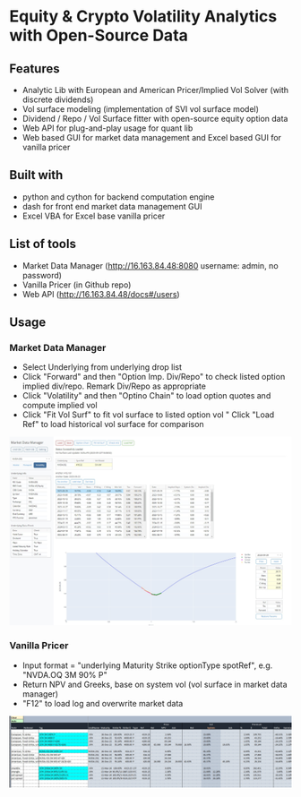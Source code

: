 # Equity & Crypto Volatility Analytics with Open-Source Data

## Features

* Analytic Lib with European and American Pricer/Implied Vol Solver (with discrete dividends)
* Vol surface modeling (implementation of SVI vol surface model)
* Dividend / Repo / Vol Surface fitter with open-source equity option data
* Web API for plug-and-play usage for quant lib
* Web based GUI for market data management and Excel based GUI for vanilla pricer

## Built with

* python and cython for backend computation engine
* dash for front end market data management GUI
* Excel VBA for Excel base vanilla pricer

## List of tools

* Market Data Manager (http://16.163.84.48:8080 username: admin, no password)
* Vanilla Pricer (in Github repo)
* Web API (http://16.163.84.48/docs#/users)

## Usage

### Market Data Manager

* Select Underlying from underlying drop list
* Click "Forward" and then "Option Imp. Div/Repo" to check listed option implied div/repo. Remark Div/Repo as appropriate
* Click "Volatility" and then "Optino Chain" to load option quotes and compute implied vol
* Click "Fit Vol Surf" to fit vol surface to listed option vol
" Click "Load Ref" to load historical vol surface for comparison

![MDM](/images/MDM.jpg)

### Vanilla Pricer

* Input format = "underlying Maturity Strike optionType spotRef", e.g. "NVDA.OQ 3M 90% P"
* Return NPV and Greeks, base on system vol (vol surface in market data manager)
* "F12" to load log and overwrite market data

![VP](/images/VP.jpg)